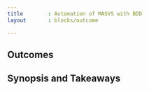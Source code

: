 ```yaml
---
title        : Automation of MASVS with BDD
layout       : blocks/outcome

---
```



## Outcomes



## Synopsis and Takeaways
